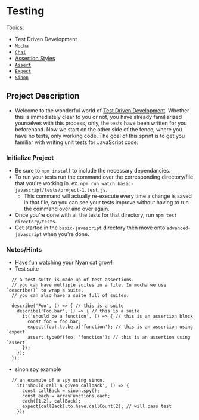 # Testing

Topics:

* Test Driven Development
* [`Mocha`](https://mochajs.org/)
* [`Chai`](http://chaijs.com/api/)
* [Assertion Styles](http://chaijs.com/guide/styles/)
* [`Assert`](http://chaijs.com/api/assert)
* [`Expect`](http://chaijs.com/api/expect/)
* [`Sinon`](http://chaijs.com/plugins/sinon-chai/)

## Project Description

* Welcome to the wonderful world of [Test Driven Development](https://en.wikipedia.org/wiki/Test-driven_development). Whether this is immediately clear to you or not, you have already familiarized yourselves with this process, only, the tests have been written for you beforehand. Now we start on the other side of the fence, where you have no tests, only working code. The goal of this sprint is to get you familiar with writing unit tests for JavaScript code.

### Initialize Project

* Be sure to `npm install` to include the necessary dependancies.
* To run your tests run the command over the corresponding directory/file that you're working in. ex. `npm run watch basic-javascript/tests/project-1.test.js`.
  * This command will actually re-execute every time a change is saved in that file, so you can see your tests improve without having to run the command over and over again.
* Once you're done with all the tests for that directory, run `npm test directory/tests`.
* Get started in the `basic-javascript` directory then move onto `advanced-javascript` when you're done.

### Notes/Hints

* Have fun watching your Nyan cat grow!
* Test suite

```
  // a test suite is made up of test assertions.
  // you can have multiple suites in a file. In mocha we use `describe()` to wrap a suite.
  // you can also have a suite full of suites.

  describe('Foo', () => { // this is a suite
    describe('Foo.bar', () => { // this is a suite
      it('should be a function', () => { // this is an assertion block
        const foo = foo.bar;
        expect(foo).to.be.a('function'); // this is an assertion using `expect`
        assert.typeOf(foo, 'function'); // this is an assertion using `assert`
      });
    });
  });
```

* sinon spy example

```
  // an example of a spy using sinon.
    it('should call a given callback', () => {
      const callBack = sinon.spy();
      const each = arrayFunctions.each;
      each([1,2], callBack);
      expect(callBack).to.have.callCount(2); // will pass test
    });
```
